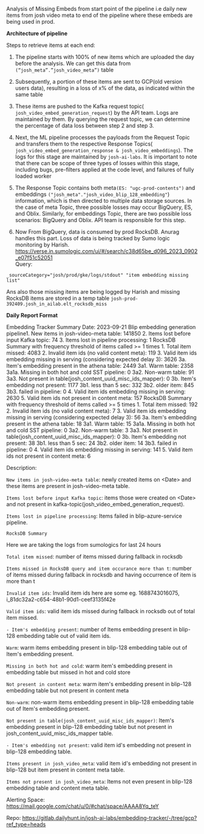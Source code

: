 Analysis of Missing Embeds from start point of the pipeline i.e daily
new items from josh video meta to end of the pipeline where these embeds
are being used in prod.

**Architecture of pipeline**

Steps to retrieve items at each end:

1.  The pipeline starts with 100% of new items which are uploaded the
    day before the analysis. We can get this data from
    `(“josh_meta”.”josh_video_meta”)` table

2.  Subsequently, a portion of these items are sent to GCP(old version
    users data), resulting in a loss of x% of the data, as indicated
    within the same table

3.  These items are pushed to the Kafka request topic(
    `josh_video_embed_generation_request`) by the API team. Logs are
    maintained by them. By querying the request topic, we can determine
    the percentage of data loss between step 2 and step 3.

4.  Next, the ML pipeline processes the payloads from the Request Topic
    and transfers them to the respective Response Topics(
    `josh_video_embed_generation_response & josh_video_embeddings`). The
    logs for this stage are maintained by `josh-ai-labs`. It is
    important to note that there can be scope of three types of losses
    within this stage, including bugs, pre-filters applied at the code
    level, and failures of fully loaded worker

5.  The Response Topic contains both meta`(ES: "ugc-prod-contents")` and
    embeddings `("josh_meta"."josh_video_blip_128_embedding"`)
    information, which is then directed to multiple data storage
    sources. In the case of meta Topic, three possible losses may occur
    BigQuery, ES, and Oblix. Similarly, for embeddings Topic, there are
    two possible loss scenarios: BigQuery and Oblix. API team is
    responsible for this step.

6.  Now From BigQuery, data is consumed by prod RocksDB. Anurag handles
    this part. Loss of data is being tracked by Sumo logic monitoring by
    Harish.\
    <https://verse.in.sumologic.com/ui/#/search/c38d65be_d096_2023_0902_e07f51c52051>\
    Query:

`_sourceCategory="josh/prod/gke/logs/stdout" "item embedding missing list"`

Ans also those missing items are being logged by Harish and missing
RocksDB items are stored in a temp table
`josh-prod-392409.josh_in_ailab.elt_rocksdb_miss`

**Daily Report Format**

Embedding Tracker Summary Date: 2023-09-21 Blip embedding generation
pipeline1. New items in josh-video-meta table: 141850 2. Items lost
before input Kafka topic: 74 3. Items lost in pipeline processing: 1
RocksDB Summary with frequency threshold of items called \>= 1 times 1.
Total item missed: 4083 2. Invalid item ids (no valid content meta): 119
3. Valid item ids embedding missing in serving (considering expected
delay 3): 3626 3a. Item\'s embedding present in the athena table: 2449
3a1. Warm table: 2358 3a1a. Missing in both hot and cold SST pipeline: 0
3a2. Non-warm table: 91 3a3. Not present in
table(josh_content_uuid_misc_ids_mapper): 0 3b. Item\'s embedding not
present: 1177 3b1. less than 5 sec: 332 3b2. older item: 845 3b3. failed
in pipeline: 0 4. Valid item ids embedding missing in serving: 2630 5.
Valid item ids not present in content meta: 157 RocksDB Summary with
frequency threshold of items called \>= 5 times 1. Total item missed:
192 2. Invalid item ids (no valid content meta): 7 3. Valid item ids
embedding missing in serving (considering expected delay 3): 56 3a.
Item\'s embedding present in the athena table: 18 3a1. Warm table: 15
3a1a. Missing in both hot and cold SST pipeline: 0 3a2. Non-warm table:
3 3a3. Not present in table(josh_content_uuid_misc_ids_mapper): 0 3b.
Item\'s embedding not present: 38 3b1. less than 5 sec: 24 3b2. older
item: 14 3b3. failed in pipeline: 0 4. Valid item ids embedding missing
in serving: 141 5. Valid item ids not present in content meta: 6

Description:

`New items in josh-video-meta table`: newly created items on \<Date\>
and these items are present in josh-video-meta table.

`Items lost before input Kafka topic`: items those were created on
\<Date\> and not present in
kafka-topic(josh_video_embed_generation_request).

`Items lost in pipeline processing`: Items failed in blip-azure-service
pipeline.

`RocksDB Summary`

Here we are taking the logs from sumologics for last 24 hours

`Total item missed`: number of items missed during fallback in rocksdb

`Items missed in RocksDB query and item occurance more than t`: number
of items missed during fallback in rocksdb and having occurrence of item
is more than t

`Invalid item ids`: Invalid item ids here are some eg. 1688743016075,
i_81dc32a2-c654-48b1-90d1-ceef3135f42e

`Valid item ids`: valid item ids missed during fallback in rocksdb out
of total item missed.

`- Item's embedding present`: number of Items embedding present in
blip-128 embedding table out of valid item ids.

`Warm`: warm items embedding present in blip-128 embedding table out of
Item's embedding present.

`Missing in both hot and cold`: warm item's embedding present in
embedding table but missed in hot and cold store

`Not present in content meta`: warm item's embedding present in blip-128
embedding table but not present in content meta

`Non-warm`: non-warm items embedding present in blip-128 embedding table
out of Item's embedding present.

`Not present in table(josh_content_uuid_misc_ids_mapper)`: Item's
embedding present in blip-128 embedding table but not present in
josh_content_uuid_misc_ids_mapper table.

`- Item's embedding not present`: valid item id's embedding not present
in blip-128 embedding table.

`Items present in josh_video_meta`: valid item id's embedding not
present in blip-128 but item present in content meta table.

`Items not present in josh_video_meta`: Items not even present in
blip-128 embedding table and content meta table.

Alerting Space:
<https://mail.google.com/chat/u/0/#chat/space/AAAA8Yq_teY>

Repo:
<https://gitlab.dailyhunt.in/josh-ai-labs/embedding-tracker/-/tree/gcp?ref_type=heads>
